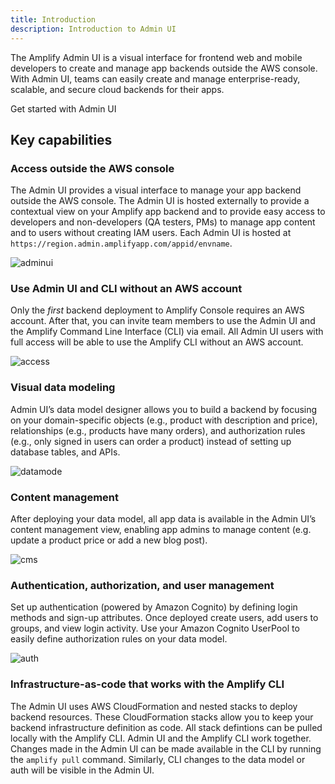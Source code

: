 ```yaml
---
title: Introduction
description: Introduction to Admin UI
---
```


The Amplify Admin UI is a visual interface for frontend web and mobile developers to create and manage app backends outside the AWS console. With Admin UI, teams can easily create and manage enterprise-ready, scalable, and secure cloud backends for their apps. 

<docs-internal-link-button href="~/console/adminui/start.md">
  <span slot="text">Get started with Admin UI</span>
</docs-internal-link-button>

## Key capabilities

### Access outside the AWS console

The Admin UI provides a visual interface to manage your app backend outside the AWS console. The Admin UI is hosted externally to provide a contextual view on your Amplify app backend and to provide easy access to developers and non-developers (QA testers, PMs) to manage app content and to users without creating IAM users. Each Admin UI is hosted at `https://region.admin.amplifyapp.com/appid/envname`.

![adminui](~/images/console/adminui.png)

### Use Admin UI and CLI without an AWS account

Only the *first* backend deployment to Amplify Console requires an AWS account. After that, you can invite team members to use the Admin UI and the Amplify Command Line Interface (CLI) via email. All Admin UI users with full access will be able to use the Amplify CLI without an AWS account.

![access](~/images/console/access.png)

### Visual data modeling

Admin UI’s data model designer allows you to build a backend by focusing on your domain-specific objects (e.g., product with description and price), relationships (e.g., products have many orders), and authorization rules (e.g., only signed in users can order a product) instead of setting up database tables, and APIs.

![datamode](~/images/console/datamodel.gif)

### Content management

After deploying your data model, all app data is available in the Admin UI’s content management view, enabling app admins to manage content (e.g. update a product price or add a new blog post).

![cms](~/images/console/cms.png)

### Authentication, authorization, and user management

Set up authentication (powered by Amazon Cognito) by defining login methods and sign-up attributes. Once deployed create users, add users to groups, and view login activity. Use your Amazon Cognito UserPool to easily define authorization rules on your data model.

![auth](~/images/console/auth.png)


### Infrastructure-as-code that works with the Amplify CLI

The Admin UI uses AWS CloudFormation and nested stacks to deploy backend resources. These CloudFormation stacks allow you to keep your backend infrastructure definition as code. All stack defintions can be pulled locally with the Amplify CLI. Admin UI and the Amplify CLI work together. Changes made in the Admin UI can be made available in the CLI by running the `amplify pull` command. Similarly, CLI changes to the data model or auth will be visible in the Admin UI.





